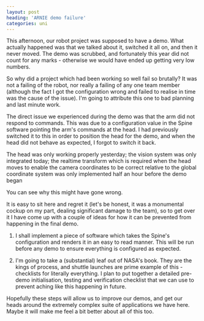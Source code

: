 ```yaml
---
layout: post
heading: 'ARNIE demo failure'
categories: uni
---
```


This afternoon, our robot project was supposed to have a demo. What actually happened was that we talked about it, switched it all on, and then it never moved. The demo was scrubbed, and fortunately this year did not count for any marks - otherwise we would have ended up getting very low numbers.

So why did a project which had been working so well fail so brutally? It was not a failing of the robot, nor really a failing of any one team member (although the fact I got the configuration wrong and failed to realise in time was the cause of the issue). I'm going to attribute this one to bad planning and last minute work.

The direct issue we experienced during the demo was that the arm did not respond to commands. This was due to a configuration value in the Spine software pointing the arm's commands at the head. I had previously switched it to this in order to position the head for the demo, and when the head did not behave as expected, I forgot to switch it back.

The head was only working properly yesterday; the vision system was only integrated today; the realtime transform which is required when the head moves to enable the camera coordinates to be correct relative to the global coordinate system was only implemented half an hour before the demo began

You can see why this might have gone wrong.

It is easy to sit here and regret it (let's be honest, it was a monumental cockup on my part, dealing significant damage to the team), so to get over it I have come up with a couple of ideas for how it can be prevented from happening in the final demo.

1. I shall implement a piece of software which takes the Spine's configuration and renders it in an easy to read manner. This will be run before any demo to ensure everything is configured as expected.

2. I'm going to take a (substantial) leaf out of NASA's book. They are the kings of process, and shuttle launches are prime example of this - checklists for literally everything. I plan to put together a detailed pre-demo initialisation, testing and verification checklist that we can use to prevent aching like this happening in future.

Hopefully these steps will allow us to improve our demos, and get our heads around the extremely complex suite of applications we have here. Maybe it will make me feel a bit better about all of this too.

